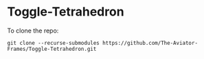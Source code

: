 # Toggle-Tetrahedron

To clone the repo:
```
git clone --recurse-submodules https://github.com/The-Aviator-Frames/Toggle-Tetrahedron.git
```
